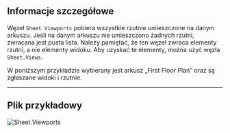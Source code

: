 ## Informacje szczegółowe
Węzeł `Sheet.Viewports` pobiera wszystkie rzutnie umieszczone na danym arkuszu. Jeśli na danym arkuszu nie umieszczono żadnych rzutni, zwracana jest pusta lista. Należy pamiętać, że ten węzeł zwraca elementy rzutni, a nie elementy widoku. Aby uzyskać te elementy, można użyć węzła `Sheet.Views`.

W poniższym przykładzie wybierany jest arkusz „First Floor Plan” oraz są zgłaszane widoki i rzutnie.
___
## Plik przykładowy

![Sheet.Viewports](./Revit.Elements.Views.Sheet.Viewports_img.jpg)
